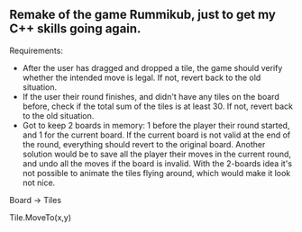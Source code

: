 ## Remake of the game Rummikub, just to get my C++ skills going again.

Requirements:
- After the user has dragged and dropped a tile, the game should verify whether the intended move is legal. If not, revert back to the old situation.
- If the user their round finishes, and didn't have any tiles on the board before, check if the total sum of the tiles is at least 30. If not, revert back to the old situation.
- Got to keep 2 boards in memory: 1 before the player their round started, and 1 for the current board. If the current board is not valid at the end of the round, everything should revert to the original board. Another solution would be to save all the player their moves in the current round, and undo all the moves if the board is invalid. With the 2-boards idea it's not possible to animate the tiles flying around, which would make it look not nice.


Board -> Tiles

Tile.MoveTo(x,y)
